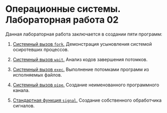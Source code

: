 # Операционные системы. Лабораторная работа 02

Данная лабораторная работа заключается в создании пяти программ:

1. [Системный вызов `fork`.](task-01.c)
Демонстрация усыновления системой осиротевших процессов.

2. [Cистемный вызов `wait`.](task-02.c)
Анализ кодов завершения потомков.

3. [Системный вызов `exec`.](task-03.c)
Выполнение потомками программ из исполняемых файлов.

4. [Системный вызов `pipe`.](task-04.c)
Создание неименованного программного канала.

5. [Стандартная функция `signal`.](task-05.c)
Создание собственного обработчика сигналов.
